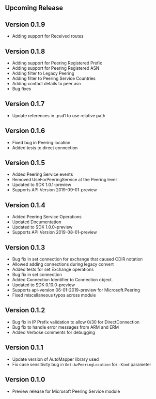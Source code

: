 <!--
    Please leave this section at the top of the change log.

    Changes for the upcoming release should go under the section titled "Upcoming Release", and should adhere to the following format:

    ## Upcoming Release
    * Overview of change #1
        - Additional information about change #1
    * Overview of change #2
        - Additional information about change #2
        - Additional information about change #2
    * Overview of change #3
    * Overview of change #4
        - Additional information about change #4

    ## YYYY.MM.DD - Version X.Y.Z (Previous Release)
    * Overview of change #1
        - Additional information about change #1
-->
## Upcoming Release

## Version 0.1.9
* Adding support for Received routes

## Version 0.1.8
* Adding support for Peering Registered Prefix
* Adding support for Peering Registered ASN
* Adding filter to Legacy Peering
* Adding filter to Peering Service Countries
* Adding contact details to peer asn
* Bug fixes

## Version 0.1.7
* Update references in .psd1 to use relative path

## Version 0.1.6
* Fixed bug in Peering location 
* Added tests to direct connection

## Version 0.1.5
* Added Peering Service events
* Removed UseForPeeringService at the Peering level
* Updated to SDK 1.0.1-preview
* Supports API Version 2019-09-01-preview

## Version 0.1.4
* Added Peering Service Operations
* Updated Documentation
* Updated to SDK 1.0.0-preview
* Supports API Version 2019-08-01-preview

## Version 0.1.3
* Bug fix in set connection for exchange that caused CDIR notation
* Allowed adding connections during legacy convert
* Added tests for set Exchange operations
* Bug fix in set connection
* Added Connection Identifier to Connection object.
* Updated to SDK 0.10.0-preview
* Supports api-version 06-01-2019-preview for Microsoft.Peering
* Fixed miscellaneous typos across module

## Version 0.1.2
* Bug fix in IP Prefix validation to allow 0/30 for DirectConnection
* Bug fix to handle error messages from ARM and ERM
* Added Verbose comments for debugging
## Version 0.1.1
* Update version of AutoMapper library used
* Fix case sensitivity bug in `Get-AzPeeringLocation` for `-Kind` parameter
## Version 0.1.0
* Preview release for Microsoft Peering Service module
